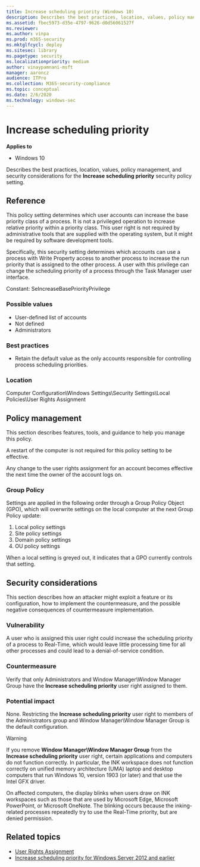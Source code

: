 ```yaml
---
title: Increase scheduling priority (Windows 10)
description: Describes the best practices, location, values, policy management, and security considerations for the Increase scheduling priority security policy setting.
ms.assetid: fbec5973-d35e-4797-9626-d0d56061527f
ms.reviewer: 
ms.author: vinpa
ms.prod: m365-security
ms.mktglfcycl: deploy
ms.sitesec: library
ms.pagetype: security
ms.localizationpriority: medium
author: vinaypamnani-msft
manager: aaroncz
audience: ITPro
ms.collection: M365-security-compliance
ms.topic: conceptual
ms.date: 2/6/2020
ms.technology: windows-sec
---
```


# Increase scheduling priority

**Applies to**
-   Windows 10

Describes the best practices, location, values, policy management, and security considerations for the **Increase scheduling priority** security policy setting.

## Reference

This policy setting determines which user accounts can increase the base priority class of a process. It is not a privileged operation to increase relative priority within a priority class. This user right is not required by administrative tools that are supplied with the operating system, but it might be required by software development tools.

Specifically, this security setting determines which accounts can use a process with Write Property access to another process to increase the run priority that is assigned to the other process. A user with this privilege can change the scheduling priority of a process through the Task Manager user interface.

Constant: SeIncreaseBasePriorityPrivilege

### Possible values

-   User-defined list of accounts
-   Not defined
-   Administrators

### Best practices

-   Retain the default value as the only accounts responsible for controlling process scheduling priorities.

### Location

Computer Configuration\\Windows Settings\\Security Settings\\Local Policies\\User Rights Assignment
 
## Policy management

This section describes features, tools, and guidance to help you manage this policy.

A restart of the computer is not required for this policy setting to be effective.

Any change to the user rights assignment for an account becomes effective the next time the owner of the account logs on.

### Group Policy

Settings are applied in the following order through a Group Policy Object (GPO), which will overwrite settings on the local computer at the next Group Policy update:

1.  Local policy settings
2.  Site policy settings
3.  Domain policy settings
4.  OU policy settings

When a local setting is greyed out, it indicates that a GPO currently controls that setting.

## Security considerations

This section describes how an attacker might exploit a feature or its configuration, how to implement the countermeasure, and the possible negative consequences of countermeasure implementation.

### Vulnerability

A user who is assigned this user right could increase the scheduling priority of a process to Real-Time, which would leave little processing time for all other processes and could lead to a denial-of-service condition.

### Countermeasure

Verify that only Administrators and Window Manager\Window Manager Group have the **Increase scheduling priority** user right assigned to them.

### Potential impact

None. Restricting the **Increase scheduling priority** user right to members of the Administrators group and Window Manager\Window Manager Group is the default configuration.

> [!Warning]  
> If you remove **Window Manager\Window Manager Group** from the **Increase scheduling priority** user right, certain applications and computers do not function correctly. In particular, the INK workspace does not function correctly on unified memory architecture (UMA) laptop and desktop computers that run Windows 10, version 1903 (or later) and that use the Intel GFX driver.  
>  
> On affected computers, the display blinks when users draw on INK workspaces such as those that are used by Microsoft Edge, Microsoft PowerPoint, or Microsoft OneNote. The blinking occurs because the inking-related processes repeatedly try to use the Real-Time priority, but are denied permission.

## Related topics

- [User Rights Assignment](user-rights-assignment.md)
- [Increase scheduling priority for Windows Server 2012 and earlier](/previous-versions/windows/it-pro/windows-server-2012-R2-and-2012/dn221960(v%3dws.11))